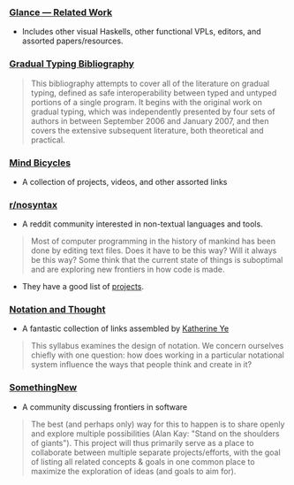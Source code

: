 ### [Glance — Related Work](https://github.com/rgleichman/glance/wiki/Related-work)
* Includes other visual Haskells, other functional VPLs, editors, and assorted papers/resources.


### [Gradual Typing Bibliography](http://samth.github.io/gradual-typing-bib/)
> This bibliography attempts to cover all of the literature on gradual typing, defined as safe interoperability between typed and untyped portions of a single program. It begins with the original work on gradual typing, which was independently presented by four sets of authors in between September 2006 and January 2007, and then covers the extensive subsequent literature, both theoretical and practical.


### [Mind Bicycles](https://github.com/pel-daniel/mind-bicyles)
* A collection of projects, videos, and other assorted links


### [r/nosyntax](https://www.reddit.com/r/nosyntax)
* A reddit community interested in non-textual languages and tools.
> Most of computer programming in the history of mankind has been done by editing text files. Does it have to be this way? Will it always be this way? Some think that the current state of things is suboptimal and are exploring new frontiers in how code is made.
* They have a good list of [projects](https://www.reddit.com/r/nosyntax/wiki/projects).


### [Notation and Thought](https://github.com/hypotext/notation)
* A fantastic collection of links assembled by [Katherine Ye](https://twitter.com/hypotext)
> This syllabus examines the design of notation. We concern ourselves chiefly with one question: how does working in a particular notational system influence the ways that people think and create in it?


### [SomethingNew](https://github.com/d-cook/SomethingNew)
* A community discussing frontiers in software
> The best (and perhaps only) way for this to happen is to share openly and explore multiple possibilities (Alan Kay: "Stand on the shoulders of giants"). This project will thus primarily serve as a place to collaborate between multiple separate projects/efforts, with the goal of listing all related concepts & goals in one common place to maximize the exploration of ideas (and goals to aim for).
